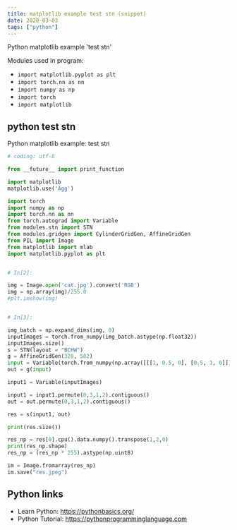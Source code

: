 ```yaml
---
title: matplotlib example test stn (snippet)
date: 2020-03-03
tags: ["python"]
---
```

Python matplotlib example 'test stn'


Modules used in program: 
* `import matplotlib.pyplot as plt`
* `import torch.nn as nn`
* `import numpy as np`
* `import torch`
* `import matplotlib`

## python test stn

Python matplotlib example: test stn

```python
# coding: utf-8

from __future__ import print_function

import matplotlib
matplotlib.use('Agg')

import torch
import numpy as np
import torch.nn as nn
from torch.autograd import Variable
from modules.stn import STN
from modules.gridgen import CylinderGridGen, AffineGridGen
from PIL import Image
from matplotlib import mlab
import matplotlib.pyplot as plt


# In[2]:

img = Image.open('cat.jpg').convert('RGB')
img = np.array(img)/255.0
#plt.imshow(img)


# In[3]:

img_batch = np.expand_dims(img, 0)
inputImages = torch.from_numpy(img_batch.astype(np.float32))
inputImages.size()
s = STN(layout = "BCHW")
g = AffineGridGen(328, 582)
input = Variable(torch.from_numpy(np.array([[[1, 0.5, 0], [0.5, 1, 0]]], dtype=np.float32)), requires_grad = True)
out = g(input)

input1 = Variable(inputImages)

input1 = input1.permute(0,3,1,2).contiguous()
out = out.permute(0,3,1,2).contiguous()

res = s(input1, out)

print(res.size())

res_np = res[0].cpu().data.numpy().transpose(1,2,0)
print(res_np.shape)
res_np = (res_np * 255).astype(np.uint8)

im = Image.fromarray(res_np)
im.save("res.jpeg")

```

## Python links

- Learn Python: https://pythonbasics.org/
- Python Tutorial: https://pythonprogramminglanguage.com

